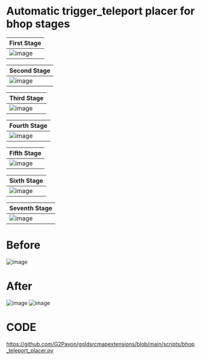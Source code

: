 # Automatic trigger_teleport placer for bhop stages

| First Stage  | 
| ------------- |
| ![image](https://github.com/G2Pavon/goldsrcmapextensions/assets/14117486/28c5f4f5-b5bf-4603-bf11-2e53035230be)

| Second Stage  | 
| ------------- |
|    ![image](https://github.com/G2Pavon/goldsrcmapextensions/assets/14117486/061a88c7-89af-4d39-bd41-6e5117507ae4)


| Third  Stage  | 
| ------------- |
|     ![image](https://github.com/G2Pavon/goldsrcmapextensions/assets/14117486/da4c1f94-9fc7-43d9-88d3-0596072d37b5) |

| Fourth  Stage  | 
| ------------- |
| ![image](https://github.com/G2Pavon/goldsrcmapextensions/assets/14117486/983ebe90-ab89-4f2a-a6fe-50bc30fdd759)|

| Fifth  Stage  | 
| ------------- |
|   ![image](https://github.com/G2Pavon/goldsrcmapextensions/assets/14117486/ccf8701b-e8c9-4d7b-b91d-82eab7058b37)|

            
| Sixth  Stage  | 
| ------------- |
|  ![image](https://github.com/G2Pavon/goldsrcmapextensions/assets/14117486/0c7fecad-bbed-4f46-823e-38ed3e5b128c)|

| Seventh  Stage  | 
| ------------- |
| ![image](https://github.com/G2Pavon/goldsrcmapextensions/assets/14117486/f6af69a1-1f68-45e0-8f5f-00c6146d00e2)|


# Before
![image](https://github.com/G2Pavon/goldsrcmapextensions/assets/14117486/21da36b0-bfe9-4650-a89c-cec2051778fd)

# After
![image](https://github.com/G2Pavon/goldsrcmapextensions/assets/14117486/e3431b2c-5f8e-4114-aab2-f842ad718280)
![image](https://github.com/G2Pavon/goldsrcmapextensions/assets/14117486/b22cd0bf-98cc-4d23-8721-96a446a1397f)


# CODE

https://github.com/G2Pavon/goldsrcmapextensions/blob/main/scripts/bhop_teleport_placer.py

